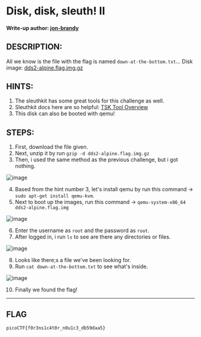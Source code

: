 # Disk, disk, sleuth! II
#### Write-up author: [jon-brandy](https://github.com/jon-brandy)
## DESCRIPTION:
All we know is the file with the flag is named `down-at-the-bottom.txt`... Disk image: [dds2-alpine.flag.img.gz]()
## HINTS:
1. The sleuthkit has some great tools for this challenge as well.
2. Sleuthkit docs here are so helpful: [TSK Tool Overview](http://wiki.sleuthkit.org/index.php?title=TSK_Tool_Overview)
3. This disk can also be booted with qemu!
## STEPS:
1. First, download the file given.
2. Next, unzip it by run `gzip -d dds2-alpine.flag.img.gz`
3. Then, i used the same method as the previous challenge, but i got nothing.

![image](https://user-images.githubusercontent.com/70703371/179225036-fe8ca708-c482-4a1d-97d6-1f85e06d38da.png)

4. Based from the hint number 3, let's install qemu by run this command -> `sudo apt-get install qemu-kvm`.
5. Next to boot up the images, run this command -> `qemu-system-x86_64 dds2-alpine.flag.img`

![image](https://user-images.githubusercontent.com/70703371/179229363-feb4150b-bc5a-4639-b8e9-2e5dab1ad83f.png)

6. Enter the username as `root` and the password as `root`.
7. After logged in, i run `ls` to see are there any directories or files.

![image](https://user-images.githubusercontent.com/70703371/179229929-21eabd08-9af9-47de-85a5-5234c22c0575.png)

8. Looks like there;s a file we've been looking for.
9. Run `cat down-at-the-bottom.txt` to see what's inside.

![image](https://user-images.githubusercontent.com/70703371/179230112-67a8ee6b-4474-44c9-987a-92be3a7898a5.png)

10. Finally we found the flag!


---
## FLAG
```
picoCTF{f0r3ns1c4t0r_n0u1c3_db59daa5}
```
